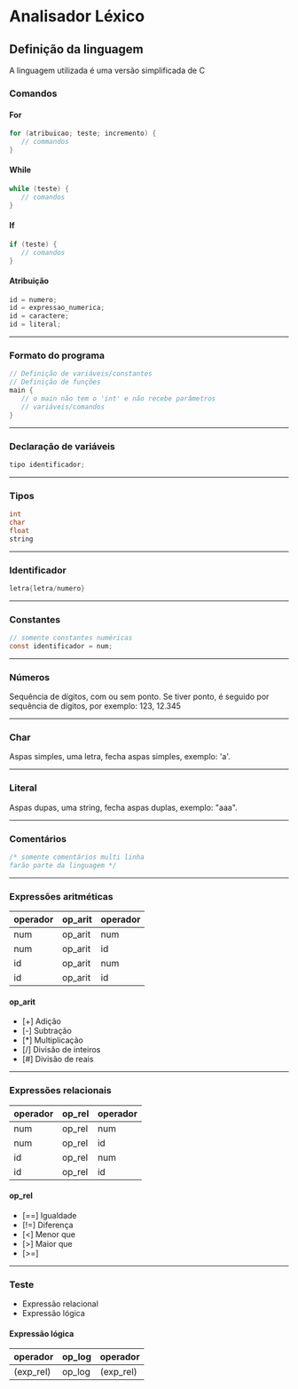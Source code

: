 # Analisador Léxico

## Definição da linguagem
A linguagem utilizada é uma versão simplificada de C

### Comandos
#### For
```C
for (atribuicao; teste; incremento) {
   // commandos
}
```

#### While
```C
while (teste) {
   // comandos
}
```

#### If
```C
if (teste) {
   // comandos
}
```

#### Atribuição
```C
id = numero;
id = expressao_numerica;
id = caractere;
id = literal;
```
---

### Formato do programa
```C
// Definição de variáveis/constantes
// Definição de funções
main {
   // o main não tem o 'int' e não recebe parâmetros
   // variáveis/comandos
}
```
---

### Declaração de variáveis
```C
tipo identificador;
```
---

### Tipos
```C
int
char
float
string
```
---

### Identificador
```C
letra{letra/numero}
```
---

### Constantes
```C
// somente constantes numéricas
const identificador = num;
```
---

### Números
Sequência de dígitos, com ou sem ponto. Se tiver ponto, é seguido por sequência de dígitos, 
por exemplo: 123, 12.345

---

### Char
Aspas simples, uma letra, fecha aspas simples, exemplo: 'a'.

---

### Literal
Aspas dupas, uma string, fecha aspas duplas, exemplo: "aaa".

---

### Comentários
```C
/* somente comentários multi linha
farão parte da linguagem */
```
---

### Expressões aritméticas
| operador| op_arit | operador|
|---------|---------|---------|
|num      |op_arit  | num     |
|num      |op_arit  | id      |
|id       |op_arit  | num     |
|id       |op_arit  | id      |


#### op_arit
* [\+] Adição
* [\-] Subtração
* [\*] Multiplicação
* [\/] Divisão de inteiros
* [\#]   Divisão de reais
---

### Expressões relacionais
| operador| op_rel | operador|
|---------|--------|---------|
|num      |op_rel  | num     |
|num      |op_rel  | id      |
|id       |op_rel  | num     |
|id       |op_rel  | id      |

#### op_rel
* [==] Igualdade
* [!=] Diferença
* [<] Menor que
* [>] Maior que
* [>=]
---

### Teste
   * Expressão relacional
   * Expressão lógica

#### Expressão lógica
| operador | op_log | operador  |
|----------|--------|-----------|
|(exp_rel) |op_log  | (exp_rel) |

